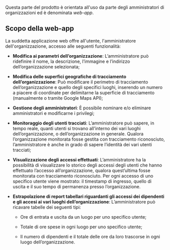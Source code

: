 Questa parte del prodotto è orientata all'uso da parte degli amministratori di organizzazioni ed è denominata *web-app*.

## Scopo della web-app
La suddetta applicazione web offre all'utente, l'amministratore dell'organizzazione, accesso alle seguenti funzionalità:

-   **Modifica ai parametri dell’organizzazione**:
    L’amministratore può ridefinire il nome, la descrizione, l’immagine
    e l’indirizzo dell’organizzazione selezionata;

-   **Modifica delle superfici geografiche di tracciamento
    dell’organizzazione**: Può modificare il perimetro di
    tracciamento dell’organizzazione e quello
    degli specifici luoghi, inserendo un numero a piacere
    di coordinate per delimitarne la superficie di
    tracciamento (manualmente o tramite Google Maps API);

-   **Gestione degli amministratori**: È possibile nominare e/o
    eliminare amministratori e modificarne i privilegi;

-   **Monitoraggio degli utenti tracciati**: L’amministratore può
    sapere, in tempo reale, quanti utenti si trovano all’interno dei
    vari luoghi dell’organizzazione, o
    dell’organizzazione in generale. Qualora
    l’organizzazione monitorata fosse gestita con
    tracciamento riconosciuto, l’amministratore è anche in grado di
    sapere l’identità dei vari utenti tracciati;

-   **Visualizzazione degli accessi effettuati**: L’amministratore ha la
    possibilità di visualizzare lo storico degli accessi degli utenti
    che hanno effettuato l’accesso all’organizzazione,
    qualora quest’ultima fosse monitorata con tracciamento riconosciuto.
    Per ogni accesso di uno specifico utente viene mostrato: il
    timestamp di ingresso, quello di uscita e il suo tempo di permanenza
    presso l’organizzazione.

-   **Estrapolazione di report tabellari riguardanti gli accessi dei
    dipendenti e gli accesi ai vari luoghi
    dell’organizzazione**: L’amministratore può ricavare
    tabelle dei seguenti tipi:

    -   Ore di entrata e uscita da un luogo per uno specifico utente;

    -   Totale di ore spese in ogni luogo per uno specifico utente;

    -   Il numero di dipendenti e il totale delle ore da loro trascorse
        in ogni luogo dell’organizzazione.
